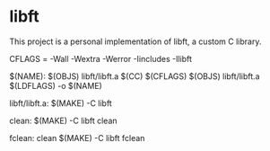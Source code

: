 # libft

This project is a personal implementation of libft, a custom C library.

CFLAGS   = -Wall -Wextra -Werror -Iincludes -Ilibft

$(NAME): $(OBJS) libft/libft.a
	$(CC) $(CFLAGS) $(OBJS) libft/libft.a $(LDFLAGS) -o $(NAME)

libft/libft.a:
	$(MAKE) -C libft

clean:
	$(MAKE) -C libft clean

fclean: clean
	$(MAKE) -C libft fclean
